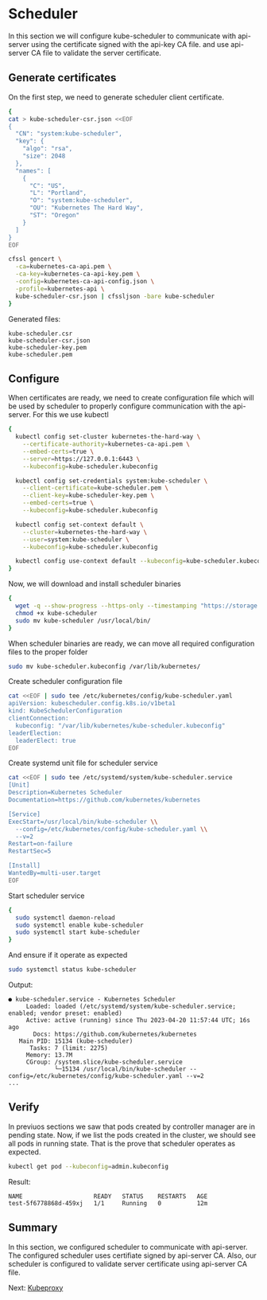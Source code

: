# Scheduler

In this section we will configure kube-scheduler to communicate with api-server using the certificate signed with the api-key CA file. and use api-server CA file to validate the server certificate.

## Generate certificates

On the first step, we need to generate scheduler client certificate.

```bash
{
cat > kube-scheduler-csr.json <<EOF
{
  "CN": "system:kube-scheduler",
  "key": {
    "algo": "rsa",
    "size": 2048
  },
  "names": [
    {
      "C": "US",
      "L": "Portland",
      "O": "system:kube-scheduler",
      "OU": "Kubernetes The Hard Way",
      "ST": "Oregon"
    }
  ]
}
EOF

cfssl gencert \
  -ca=kubernetes-ca-api.pem \
  -ca-key=kubernetes-ca-api-key.pem \
  -config=kubernetes-ca-api-config.json \
  -profile=kubernetes-api \
  kube-scheduler-csr.json | cfssljson -bare kube-scheduler
}
```

Generated files:

```
kube-scheduler.csr
kube-scheduler-csr.json
kube-scheduler-key.pem
kube-scheduler.pem
```

## Configure

When certificates are ready, we need to create configuration file which will be used by scheduler to properly configure communication with the api-server. For this we use kubectl

```bash
{
  kubectl config set-cluster kubernetes-the-hard-way \
    --certificate-authority=kubernetes-ca-api.pem \
    --embed-certs=true \
    --server=https://127.0.0.1:6443 \
    --kubeconfig=kube-scheduler.kubeconfig

  kubectl config set-credentials system:kube-scheduler \
    --client-certificate=kube-scheduler.pem \
    --client-key=kube-scheduler-key.pem \
    --embed-certs=true \
    --kubeconfig=kube-scheduler.kubeconfig

  kubectl config set-context default \
    --cluster=kubernetes-the-hard-way \
    --user=system:kube-scheduler \
    --kubeconfig=kube-scheduler.kubeconfig

  kubectl config use-context default --kubeconfig=kube-scheduler.kubeconfig
}
```

Now, we will download and install scheduler binaries

```bash
{
  wget -q --show-progress --https-only --timestamping "https://storage.googleapis.com/kubernetes-release/release/v1.21.0/bin/linux/amd64/kube-scheduler"
  chmod +x kube-scheduler
  sudo mv kube-scheduler /usr/local/bin/
}
```

When scheduler binaries are ready, we can move all required configuration files to the proper folder

```bash
sudo mv kube-scheduler.kubeconfig /var/lib/kubernetes/
```

Create scheduler configuration file

```bash
cat <<EOF | sudo tee /etc/kubernetes/config/kube-scheduler.yaml
apiVersion: kubescheduler.config.k8s.io/v1beta1
kind: KubeSchedulerConfiguration
clientConnection:
  kubeconfig: "/var/lib/kubernetes/kube-scheduler.kubeconfig"
leaderElection:
  leaderElect: true
EOF
```

Create systemd unit file for scheduler service

```bash
cat <<EOF | sudo tee /etc/systemd/system/kube-scheduler.service
[Unit]
Description=Kubernetes Scheduler
Documentation=https://github.com/kubernetes/kubernetes

[Service]
ExecStart=/usr/local/bin/kube-scheduler \\
  --config=/etc/kubernetes/config/kube-scheduler.yaml \\
  --v=2
Restart=on-failure
RestartSec=5

[Install]
WantedBy=multi-user.target
EOF
```

Start scheduler service

```bash
{
  sudo systemctl daemon-reload
  sudo systemctl enable kube-scheduler
  sudo systemctl start kube-scheduler
}
```

And ensure if it operate as expected

```bash
sudo systemctl status kube-scheduler
```

Output:

```
● kube-scheduler.service - Kubernetes Scheduler
     Loaded: loaded (/etc/systemd/system/kube-scheduler.service; enabled; vendor preset: enabled)
     Active: active (running) since Thu 2023-04-20 11:57:44 UTC; 16s ago
       Docs: https://github.com/kubernetes/kubernetes
   Main PID: 15134 (kube-scheduler)
      Tasks: 7 (limit: 2275)
     Memory: 13.7M
     CGroup: /system.slice/kube-scheduler.service
             └─15134 /usr/local/bin/kube-scheduler --config=/etc/kubernetes/config/kube-scheduler.yaml --v=2
...
```

## Verify

In previuos sections we saw that pods created by controller manager are in pending state. Now, if we list the pods created in the cluster, we should see all pods in running state. That is the prove that scheduler operates as expected.

```bash
kubectl get pod --kubeconfig=admin.kubeconfig
```

Result:

```
NAME                    READY   STATUS    RESTARTS   AGE
test-5f6778868d-459xj   1/1     Running   0          12m
```

## Summary

In this section, we configured scheduler to communicate with api-server. The configured scheduler uses certifiate signed by api-server CA. Also, our scheduler is configured to validate server certificate using api-server CA file.

Next: [Kubeproxy](07-kubeproxy.md)